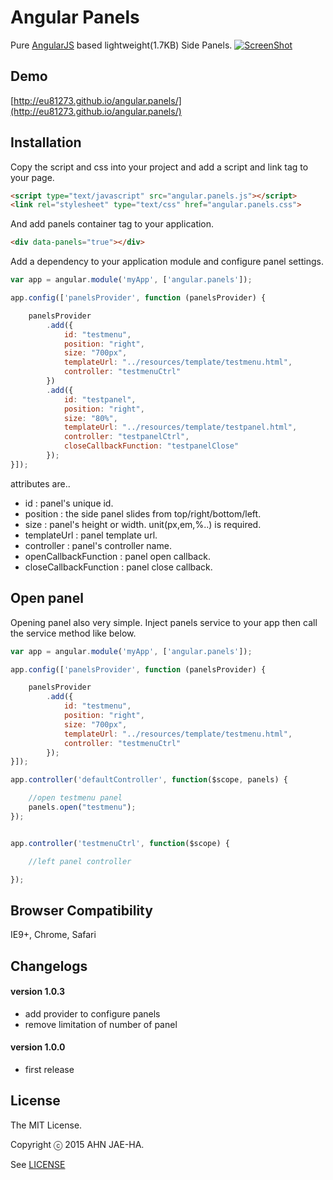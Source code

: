 Angular Panels
================

Pure [AngularJS](http://www.angularjs.org) based lightweight(1.7KB) Side Panels. 
[![ScreenShot](https://rawgit.com/eu81273/angular.panels/gh-pages/images/preview.png)](http://eu81273.github.io/angular.panels/)


## Demo

[http://eu81273.github.io/angular.panels/](http://eu81273.github.io/angular.panels/)



## Installation

Copy the script and css into your project and add a script and link tag to your page.

```html
<script type="text/javascript" src="angular.panels.js"></script>
<link rel="stylesheet" type="text/css" href="angular.panels.css">
```

And add panels container tag to your application.

```html
<div data-panels="true"></div>

```

Add a dependency to your application module and configure panel settings.

```javascript
var app = angular.module('myApp', ['angular.panels']);

app.config(['panelsProvider', function (panelsProvider) {

	panelsProvider
		.add({
			id: "testmenu",
			position: "right",
			size: "700px",
			templateUrl: "../resources/template/testmenu.html",
			controller: "testmenuCtrl"
		})
		.add({
			id: "testpanel",
			position: "right",
			size: "80%",
			templateUrl: "../resources/template/testpanel.html",
			controller: "testpanelCtrl",
			closeCallbackFunction: "testpanelClose"
		});
}]);

```

attributes are..

- id : panel's unique id.
- position : the side panel slides from top/right/bottom/left.
- size : panel's height or width. unit(px,em,%..) is required.
- templateUrl : panel template url.
- controller : panel's controller name.
- openCallbackFunction : panel open callback.
- closeCallbackFunction : panel close callback.


## Open panel

Opening panel also very simple. Inject panels service to your app then call the service method like below.


```javascript
var app = angular.module('myApp', ['angular.panels']);

app.config(['panelsProvider', function (panelsProvider) {

	panelsProvider
		.add({
			id: "testmenu",
			position: "right",
			size: "700px",
			templateUrl: "../resources/template/testmenu.html",
			controller: "testmenuCtrl"
		});
}]);

app.controller('defaultController', function($scope, panels) {

	//open testmenu panel
	panels.open("testmenu");
});


app.controller('testmenuCtrl', function($scope) {

	//left panel controller

});

```

## Browser Compatibility

IE9+, Chrome, Safari

## Changelogs

#### version 1.0.3
- add provider to configure panels
- remove limitation of number of panel

#### version 1.0.0
- first release

## License

The MIT License.

Copyright ⓒ 2015 AHN JAE-HA.

See [LICENSE](https://github.com/eu81273/angular.panels/blob/master/LICENSE)

